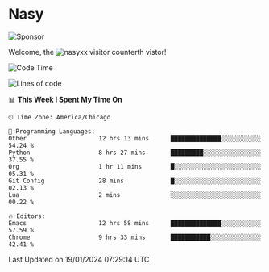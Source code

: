 # Nasy

<!--
<p align="center">
<img height="200" src="https://github-readme-stats.vercel.app/api?username=nasyxx&count_private=true&show_icons=true&theme=dracula&include_all_commits=true"/>
<img height="200" src="https://github-readme-stats.vercel.app/api/top-langs/?username=nasyxx&theme=dracula&hide=html,jupyter+notebook&count_private=true&show_icons=true"/>
</p>

  
----------------
-->

![Sponsor](https://img.shields.io/static/v1.svg?label=Sponsor&message=%E2%9D%A4&logo=GitHub&style=flat&color=pink)
 
Welcome, the ![nasyxx visitor counter](https://count.getloli.com/get/@nasyxx?theme=rule34)th vistor!
 
<!--START_SECTION:waka-->
![Code Time](http://img.shields.io/badge/Code%20Time-4%2C237%20hrs%203%20mins-blue)

![Lines of code](https://img.shields.io/badge/From%20Hello%20World%20I%27ve%20Written-6.3%20million%20lines%20of%20code-blue)

📊 **This Week I Spent My Time On** 

```text
🕑︎ Time Zone: America/Chicago

💬 Programming Languages: 
Other                    12 hrs 13 mins      ██████████████░░░░░░░░░░░   54.24 % 
Python                   8 hrs 27 mins       █████████░░░░░░░░░░░░░░░░   37.55 % 
Org                      1 hr 11 mins        █░░░░░░░░░░░░░░░░░░░░░░░░   05.31 % 
Git Config               28 mins             █░░░░░░░░░░░░░░░░░░░░░░░░   02.13 % 
Lua                      2 mins              ░░░░░░░░░░░░░░░░░░░░░░░░░   00.22 % 

🔥 Editors: 
Emacs                    12 hrs 58 mins      ██████████████░░░░░░░░░░░   57.59 % 
Chrome                   9 hrs 33 mins       ███████████░░░░░░░░░░░░░░   42.41 % 
```


 Last Updated on 19/01/2024 07:29:14 UTC
<!--END_SECTION:waka-->

<!-- ![visitors](https://visitor-badge.laobi.icu/badge?page_id=nasyxx.nasyxx) -->
